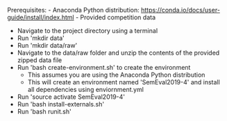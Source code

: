 Prerequisites:
    - Anaconda Python distribution: https://conda.io/docs/user-guide/install/index.html
    - Provided competition data

- Navigate to the project directory using a terminal
- Run 'mkdir data'
- Run 'mkdir data/raw'
- Navigate to the data/raw folder and unzip the contents of the provided zipped data file
- Run 'bash create-environment.sh' to create the environment
    - This assumes you are using the Anaconda Python distribution
    - This will create an environment named 'SemEval2019-4' and install all dependencies using enviornment.yml
- Run 'source activate SemEval2019-4'
- Run 'bash install-externals.sh'
- Run 'bash runit.sh'